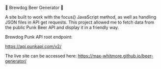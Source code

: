 🍻 Brewdog Beer Generator 🍻

A site built to work with the focus() JavaScript method, as well as handling JSON files in API get requests. This project allowed me to fetch data from the public Punk Beer API and display it in a friendly way.

Brewdog Punk API root endpoint:

https://api.punkapi.com/v2/

The live site can be accessed here:
https://max-whitmore.github.io/beer-generator/
